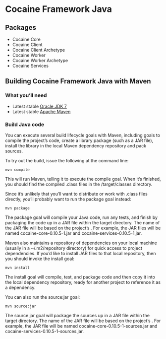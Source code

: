 # Cocaine Framework Java

## Packages
 * Cocaine Core
 * Cocaine Client
 * Cocaine Client Archetype
 * Cocaine Worker
 * Cocaine Worker Archetype
 * Cocaine Services

## Building Cocaine Framework Java with Maven

### What you’ll need
 * Latest stable [Oracle JDK 7](http://www.oracle.com/technetwork/java "Oracle JDK 7")
 * Latest stable [Apache Maven](http://maven.apache.org "Apache Maven")

### Build Java code
You can execute several build lifecycle goals with Maven, including goals to compile the project’s code,
 create a library package (such as a JAR file), install the library in the local Maven dependency repository
  and pack sources.

To try out the build, issue the following at the command line:

    mvn compile

This will run Maven, telling it to execute the compile goal. When it’s finished, you should find
 the compiled .class files in the <artifactId>/target/classes directory.

Since it’s unlikely that you’ll want to distribute or work with .class files directly,
 you’ll probably want to run the package goal instead:

    mvn package

The package goal will compile your Java code, run any tests, and finish by packaging the code up
 in a JAR file within the target directory. The name of the JAR file will be based on the project’s <version>.
  For example, the JAR files will be named cocaine-core-0.10.5-1.jar and cocaine-services-0.10.5-1.jar.

Maven also maintains a repository of dependencies on your local machine (usually in a ~/.m2/repository directory)
 for quick access to project dependencies. If you’d like to install JAR files to that local repository,
  then you should invoke the install goal:

    mvn install

The install goal will compile, test, and package code and then copy it into the local dependency repository,
 ready for another project to reference it as a dependency.

You can also run the source:jar goal:

    mvn source:jar

The source:jar goal will package the sources up in a JAR file within the target directory.
 The name of the JAR file will be based on the project’s <version>.
  For example, the JAR file will be named cocaine-core-0.10.5-1-sources.jar and cocaine-services-0.10.5-1-sources.jar.
